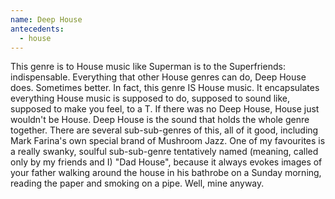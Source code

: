 ```yaml
---
name: Deep House
antecedents:
  - house
---
```


This genre is to House music like Superman is to the Superfriends:
indispensable. Everything that other House genres can do, Deep House
does. Sometimes better. In fact, this genre IS House music. It
encapsulates everything House music is supposed to do, supposed to sound
like, supposed to make you feel, to a T. If there was no Deep House,
House just wouldn't be House. Deep House is the sound that holds the
whole genre together. There are several sub-sub-genres of this, all of
it good, including Mark Farina's own special brand of Mushroom Jazz. One
of my favourites is a really swanky, soulful sub-sub-genre tentatively
named (meaning, called only by my friends and I) "Dad House", because it
always evokes images of your father walking around the house in his
bathrobe on a Sunday morning, reading the paper and smoking on a pipe.
Well, mine anyway.
